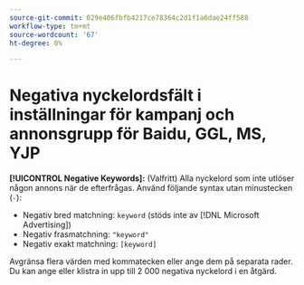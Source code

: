 ```yaml
---
source-git-commit: 029e406fbfb4217ce78364c2d1f1a6dae24ff588
workflow-type: tm+mt
source-wordcount: '67'
ht-degree: 0%

---
```

# Negativa nyckelordsfält i inställningar för kampanj och annonsgrupp för Baidu, GGL, MS, YJP

**[!UICONTROL Negative Keywords]:** (Valfritt) Alla nyckelord som inte utlöser någon annons när de efterfrågas. Använd följande syntax utan minustecken (`-`):

* Negativ bred matchning: `keyword` (stöds inte av [!DNL Microsoft Advertising])
* Negativ frasmatchning: `"keyword"`
* Negativ exakt matchning: `[keyword]`

Avgränsa flera värden med kommatecken eller ange dem på separata rader. Du kan ange eller klistra in upp till 2 000 negativa nyckelord i en åtgärd.
